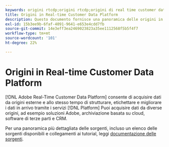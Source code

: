 ```yaml
---
keywords: origini rtcdp;origini rtcdp;origini di real time customer data platform
title: Origini in Real-time Customer Data Platform
description: Questo documento fornisce una panoramica delle origini in Adobe Real-time Customer Data Platform
exl-id: 15b3ee9b-6faf-4091-9641-e653e4cdd7fb
source-git-commit: 14e3eff3ea2469023823a35ee1112568f5b5f4f7
workflow-type: tm+mt
source-wordcount: '101'
ht-degree: 22%

---
```


# Origini in Real-time Customer Data Platform

[!DNL Adobe Real-Time Customer Data Platform] consente di acquisire dati da origini esterne e allo stesso tempo di strutturare, etichettare e migliorare i dati in arrivo tramite i servizi [!DNL Platform] Puoi acquisire dati da diverse origini, ad esempio soluzioni Adobe, archiviazione basata su cloud, software di terze parti e CRM.

Per una panoramica più dettagliata delle sorgenti, incluso un elenco delle sorgenti disponibili e collegamenti ai tutorial, leggi [documentazione delle sorgenti](../../sources/home.md).
